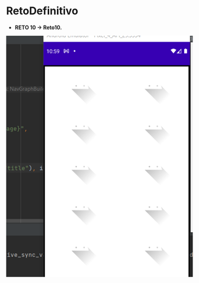 # RetoDefinitivo

- **RETO 10 -> Reto10.**

<p align="center">
  <img src="https://github.com/julenrob/RetoDefinitivo/blob/master/images/Reto10png.png">
</p>

